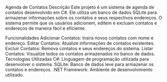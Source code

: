 Agenda de Contatos
Descrição
Este projeto é um sistema de agenda de contatos desenvolvido em C#. Ele utiliza um banco de dados SQLite para armazenar informações sobre os contatos e seus respectivos endereços. O sistema permite que os usuários adicionem, editem e excluam contatos e endereços de maneira fácil e eficiente.

Funcionalidades
Adicionar Contatos: Insira novos contatos com nome e endereço.
Editar Contatos: Atualize informações de contatos existentes.
Excluir Contatos: Remova contatos e seus endereços do sistema.
Listar Contatos: Visualize todos os contatos armazenados no banco de dados.
Tecnologias Utilizadas
C#: Linguagem de programação utilizada para desenvolver o sistema.
SQLite: Banco de dados leve para armazenar os contatos e endereços.
.NET Framework: Ambiente de desenvolvimento utilizado.

